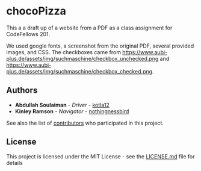 # chocoPizza
This a a draft up of a website from a PDF as a class assignment for CodeFellows 201. 

We used google fonts, a screenshot from the original PDF, several provided images, and CSS. 
The checkboxes came from https://www.aubi-plus.de/assets/img/suchmaschine/checkbox_unchecked.png and https://www.aubi-plus.de/assets/img/suchmaschine/checkbox_checked.png. 


## Authors

* **Abdullah Soulaiman** - *Driver* - [kotla12](https://github.com/kotla12)
* **Kinley Ramson** - *Navigator* - [nothingnessbird](https://github.com/nothingnessbird)

See also the list of [contributors](https://github.com/kotla12/chocoPizza/contributors) who participated in this project.

## License

This project is licensed under the MIT License - see the [LICENSE.md](LICENSE.md) file for details
